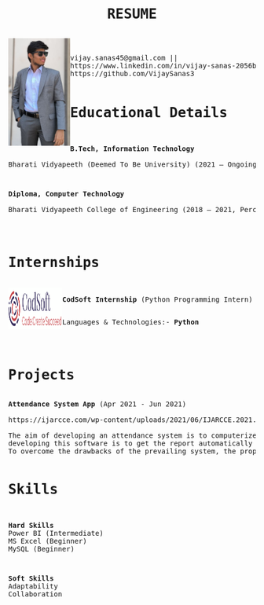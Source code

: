 <pre><b><h1 align = "center">RESUME</h1></b></pre>
<pre><img src="vijaysanas.jpg" width="25%" align="left" />

vijay.sanas45@gmail.com ||
https://www.linkedin.com/in/vijay-sanas-2056b3253/ || 
https://github.com/VijaySanas3 

<h1>Educational Details</h1>
<p><b>B.Tech, Information Technology</b><br>                         
Bharati Vidyapeeth (Deemed To Be University) (2021 – Ongoing)</p>  
<p><b>Diploma, Computer Technology</b><br>                        
Bharati Vidyapeeth College of Engineering (2018 – 2021, Percentage: <b>86.63%</b>)</p>
</pre>

<pre>
<h1>Internships</h1>
<img align="left" height="85px" width="110px" alt="CodSoft" src="codsoft logo.png?raw=true"/>
<b>CodSoft Internship</b> (Python Programming Intern)<br>
<p>Languages & Technologies:- <b>Python</b></p>
</pre>

<pre>
<h1>Projects</h1>
<b>Attendance System App</b> (Apr 2021 - Jun 2021)
<br>https://ijarcce.com/wp-content/uploads/2021/06/IJARCCE.2021.10639.pdf
<br>The aim of developing an attendance system is to computerize the traditional way of taking attendance. Another purpose for 
developing this software is to get the report automatically at the end of the session or in between sessions. 
To overcome the drawbacks of the prevailing system, the proposed system has evolved.
</pre>

<pre>
<h1>Skills</h1>
<p><b>Hard Skills</b>
Power BI (Intermediate)
MS Excel (Beginner)   
MySQL (Beginner)</p>
<p><b>Soft Skills</b>
Adaptability
Collaboration</p>
</pre>
